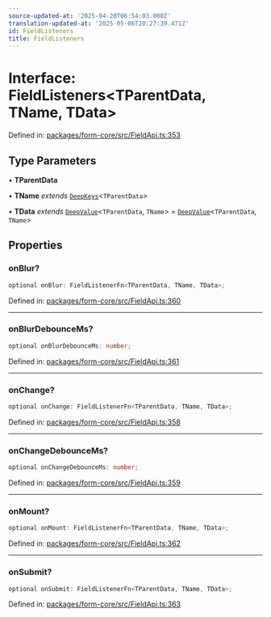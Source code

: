 ```yaml
---
source-updated-at: '2025-04-20T06:54:03.000Z'
translation-updated-at: '2025-05-06T20:27:39.471Z'
id: FieldListeners
title: FieldListeners
---
```


<!-- DO NOT EDIT: this page is autogenerated from the type comments -->

# Interface: FieldListeners\<TParentData, TName, TData\>

Defined in: [packages/form-core/src/FieldApi.ts:353](https://github.com/TanStack/form/blob/main/packages/form-core/src/FieldApi.ts#L353)

## Type Parameters

• **TParentData**

• **TName** *extends* [`DeepKeys`](../type-aliases/deepkeys.md)\<`TParentData`\>

• **TData** *extends* [`DeepValue`](../type-aliases/deepvalue.md)\<`TParentData`, `TName`\> = [`DeepValue`](../type-aliases/deepvalue.md)\<`TParentData`, `TName`\>

## Properties

### onBlur?

```ts
optional onBlur: FieldListenerFn<TParentData, TName, TData>;
```

Defined in: [packages/form-core/src/FieldApi.ts:360](https://github.com/TanStack/form/blob/main/packages/form-core/src/FieldApi.ts#L360)

***

### onBlurDebounceMs?

```ts
optional onBlurDebounceMs: number;
```

Defined in: [packages/form-core/src/FieldApi.ts:361](https://github.com/TanStack/form/blob/main/packages/form-core/src/FieldApi.ts#L361)

***

### onChange?

```ts
optional onChange: FieldListenerFn<TParentData, TName, TData>;
```

Defined in: [packages/form-core/src/FieldApi.ts:358](https://github.com/TanStack/form/blob/main/packages/form-core/src/FieldApi.ts#L358)

***

### onChangeDebounceMs?

```ts
optional onChangeDebounceMs: number;
```

Defined in: [packages/form-core/src/FieldApi.ts:359](https://github.com/TanStack/form/blob/main/packages/form-core/src/FieldApi.ts#L359)

***

### onMount?

```ts
optional onMount: FieldListenerFn<TParentData, TName, TData>;
```

Defined in: [packages/form-core/src/FieldApi.ts:362](https://github.com/TanStack/form/blob/main/packages/form-core/src/FieldApi.ts#L362)

***

### onSubmit?

```ts
optional onSubmit: FieldListenerFn<TParentData, TName, TData>;
```

Defined in: [packages/form-core/src/FieldApi.ts:363](https://github.com/TanStack/form/blob/main/packages/form-core/src/FieldApi.ts#L363)
